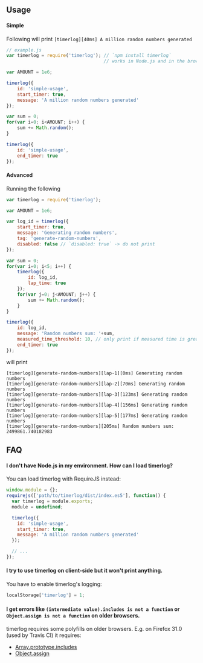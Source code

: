 ## Usage

#### Simple

Following will print `[timerlog][40ms] A million random numbers generated`

```js
// example.js
var timerlog = require('timerlog'); // `npm install timerlog`
                                    // works in Node.js and in the browser

var AMOUNT = 1e6;

timerlog({
    id: 'simple-usage',
    start_timer: true,
    message: 'A million random numbers generated'
});

var sum = 0;
for(var i=0; i<AMOUNT; i++) {
    sum += Math.random();
}

timerlog({
    id: 'simple-usage',
    end_timer: true
});
```



#### Advanced

Running the following
```js
var timerlog = require('timerlog');

var AMOUNT = 1e6;

var log_id = timerlog({
    start_timer: true,
    message: 'Generating random numbers',
    tag: 'generate-random-numbers',
    disabled: false // `disabled: true` -> do not print
});

var sum = 0;
for(var i=0; i<5; i++) {
    timerlog({
        id: log_id,
        lap_time: true
    });
    for(var j=0; j<AMOUNT; j++) {
        sum += Math.random();
    }
}

timerlog({
    id: log_id,
    message: 'Random numbers sum: '+sum,
    measured_time_threshold: 10, // only print if measured time is greater than 10ms
    end_timer: true
});
```

will print

```
[timerlog][generate-random-numbers][lap-1][0ms] Generating random numbers
[timerlog][generate-random-numbers][lap-2][70ms] Generating random numbers
[timerlog][generate-random-numbers][lap-3][123ms] Generating random numbers
[timerlog][generate-random-numbers][lap-4][156ms] Generating random numbers
[timerlog][generate-random-numbers][lap-5][177ms] Generating random numbers
[timerlog][generate-random-numbers][205ms] Random numbers sum: 2499861.740182983
```

## FAQ

#### I don't have Node.js in my environment. How can I load timerlog?

You can load timerlog with RequireJS instead:

```js
window.module = {};
requirejs(['path/to/timerlog/dist/index.es5'], function() {
  var timerlog = module.exports;
  module = undefined;

  timerlog({
    id: 'simple-usage',
    start_timer: true,
    message: 'A million random numbers generated'
  });

  // ...
});
```

#### I try to use timerlog on client-side but it won't print anything.

You have to enable timerlog's logging:

```js
localStorage['timerlog'] = 1;
```

#### I get errors like `(intermediate value).includes is not a function` or `Object.assign is not a function` on older browsers.

timerlog requires some polyfills on older browsers. E.g. on Firefox 31.0 (used by Travis CI) it
requires:

* [Array.prototype.includes](https://developer.mozilla.org/en-US/docs/Web/JavaScript/Reference/Global_Objects/Array/includes#Polyfill)
* [Object.assign](https://developer.mozilla.org/en-US/docs/Web/JavaScript/Reference/Global_Objects/Object/assign#Polyfill)
